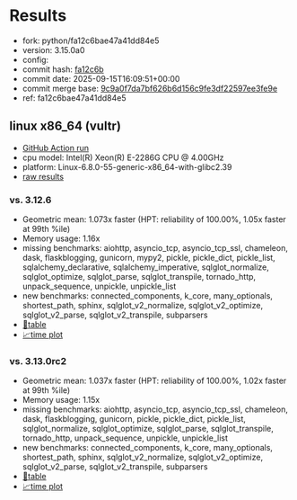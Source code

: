 # Results

- fork: python/fa12c6bae47a41dd84e5
- version: 3.15.0a0
- config: 
- commit hash: [fa12c6b](https://github.com/python/cpython/commit/fa12c6b)
- commit date: 2025-09-15T16:09:51+00:00
- commit merge base: [9c9a0f7da7bf626b6d156c9fe3df22597ee3fe9e](https://github.com/python/cpython/commit/9c9a0f7da7bf626b6d156c9fe3df22597ee3fe9e)
- ref: fa12c6bae47a41dd84e5

## linux x86_64 (vultr)

- [GitHub Action run](https://github.com/facebookexperimental/free-threading-benchmarking/actions/runs/17739668543)
- cpu model: Intel(R) Xeon(R) E-2286G CPU @ 4.00GHz
- platform: Linux-6.8.0-55-generic-x86_64-with-glibc2.39
- [raw results](bm-20250915-vultr-x86_64-python-fa12c6bae47a41dd84e5-3.15.0a0-fa12c6b.json)

### vs. 3.12.6

- Geometric mean: 1.073x faster (HPT: reliability of 100.00%, 1.05x faster at 99th %ile)
- Memory usage: 1.16x
- missing benchmarks: aiohttp, asyncio_tcp, asyncio_tcp_ssl, chameleon, dask, flaskblogging, gunicorn, mypy2, pickle, pickle_dict, pickle_list, sqlalchemy_declarative, sqlalchemy_imperative, sqlglot_normalize, sqlglot_optimize, sqlglot_parse, sqlglot_transpile, tornado_http, unpack_sequence, unpickle, unpickle_list
- new benchmarks: connected_components, k_core, many_optionals, shortest_path, sphinx, sqlglot_v2_normalize, sqlglot_v2_optimize, sqlglot_v2_parse, sqlglot_v2_transpile, subparsers
- [📄table](bm-20250915-vultr-x86_64-python-fa12c6bae47a41dd84e5-3.15.0a0-fa12c6b-vs-3.12.6.md)
- [📈time plot](bm-20250915-vultr-x86_64-python-fa12c6bae47a41dd84e5-3.15.0a0-fa12c6b-vs-3.12.6.svg)

### vs. 3.13.0rc2

- Geometric mean: 1.037x faster (HPT: reliability of 100.00%, 1.02x faster at 99th %ile)
- Memory usage: 1.15x
- missing benchmarks: aiohttp, asyncio_tcp, asyncio_tcp_ssl, chameleon, dask, flaskblogging, gunicorn, pickle, pickle_dict, pickle_list, sqlglot_normalize, sqlglot_optimize, sqlglot_parse, sqlglot_transpile, tornado_http, unpack_sequence, unpickle, unpickle_list
- new benchmarks: connected_components, k_core, many_optionals, shortest_path, sphinx, sqlglot_v2_normalize, sqlglot_v2_optimize, sqlglot_v2_parse, sqlglot_v2_transpile, subparsers
- [📄table](bm-20250915-vultr-x86_64-python-fa12c6bae47a41dd84e5-3.15.0a0-fa12c6b-vs-3.13.0rc2.md)
- [📈time plot](bm-20250915-vultr-x86_64-python-fa12c6bae47a41dd84e5-3.15.0a0-fa12c6b-vs-3.13.0rc2.svg)

